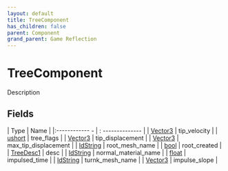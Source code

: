 ```yaml
---
layout: default
title: TreeComponent
has_children: false
parent: Component
grand_parent: Game Reflection
---
```

# TreeComponent
Description 

## Fields
| Type | Name |
|:------------ - | : -------------- |
| [Vector3](game-reflection/classes/vector3.md) | tip_velocity |
| [ushort](game-reflection/enums/ushort.md) | tree_flags |
| [Vector3](game-reflection/classes/vector3.md) | tip_displacement |
| [Vector3](game-reflection/classes/vector3.md) | max_tip_displacement |
| [IdString](game-reflection/components/id_string.md) | root_mesh_name |
| [bool](game-reflection/components/bool.md) | root_created |
| [TreeDesc1](game-reflection/components/tree_desc1.md) | desc |
| [IdString](game-reflection/components/id_string.md) | normal_material_name |
| [float](game-reflection/components/float.md) | impulsed_time |
| [IdString](game-reflection/components/id_string.md) | turnk_mesh_name |
| [Vector3](game-reflection/classes/vector3.md) | impulse_slope |
